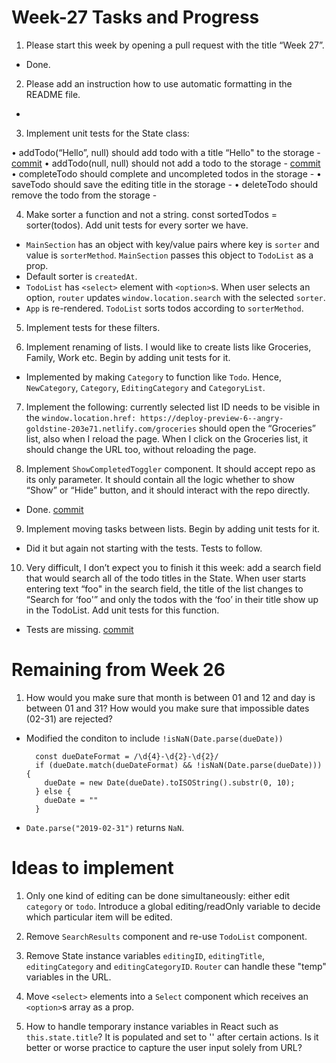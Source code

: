 # Week-27 Tasks and Progress

1. Please start this week by opening a pull request with the title “Week 27”.

- Done.

2. Please add an instruction how to use automatic formatting in the README file.

-

3. Implement unit tests for the State class:

  • addTodo(“Hello”, null) should add todo with a title “Hello" to the storage
    - [commit](https://github.com/rdzcn/mk-todo/commit/46f553b5564af036f181c3663db97a82b40e005a)
  • addTodo(null, null) should not add a todo to the storage
    - [commit](https://github.com/rdzcn/mk-todo/commit/46f553b5564af036f181c3663db97a82b40e005a)
  • completeTodo should complete and uncompleted todos in the storage
    -
  • saveTodo should save the editing title in the storage
    -
  • deleteTodo should remove the todo from the storage
    -

4. Make sorter a function and not a string. const sortedTodos = sorter(todos). Add unit tests for every sorter we have.

  - `MainSection` has an object with key/value pairs where key is `sorter` and value is `sorterMethod`. `MainSection` passes this object to  `TodoList` as a prop.  
  - Default sorter is `createdAt`. 
  - `TodoList` has `<select>` element with `<option>`s. When user selects an option, `router` updates `window.location.search` with the selected `sorter`.  
  - `App` is re-rendered. `TodoList` sorts todos according to `sorterMethod`. 

5. Implement tests for these filters.


6. Implement renaming of lists. I would like to create lists like Groceries, Family, Work etc. Begin by adding unit tests for it.

 - Implemented by making `Category` to function like `Todo`. Hence, `NewCategory`, `Category`, `EditingCategory` and `CategoryList`.

7. Implement the following: currently selected list ID needs to be visible in the `window.location.href: https://deploy-preview-6--angry-goldstine-203e71.netlify.com/groceries` should open the “Groceries” list, also when I reload the page. When I click on the Groceries list, it should change the URL too, without reloading the page.



8. Implement `ShowCompletedToggler` component. It should accept repo as its only parameter. It should contain all the logic whether to show “Show” or “Hide” button, and it should interact with the repo directly.

- Done. [commit](https://github.com/rdzcn/mk-todo/pull/10/commits/bc4908ab14ea22fe148a7fc891a74067cf37ca28)

9. Implement moving tasks between lists. Begin by adding unit tests for it.

  - Did it but again not starting with the tests. Tests to follow.

10. Very difficult, I don’t expect you to finish it this week: add a search field that would search all of the todo titles in the State. When user starts entering text “foo" in the search field, the title of the list changes to “Search for ‘foo'” and only the todos with the ‘foo’ in their title show up in the TodoList. Add unit tests for this function.

- Tests are missing. [commit](https://github.com/rdzcn/mk-todo/commit/0d67dd11258e35855f2166908ac0b9a571dd18a5)

# Remaining from Week 26

1. How would you make sure that month is between 01 and 12 and day is between 01 and 31? How would you make sure that impossible dates (02-31) are rejected? 

- Modified the conditon to include `!isNaN(Date.parse(dueDate))`
  ```
    const dueDateFormat = /\d{4}-\d{2}-\d{2}/
    if (dueDate.match(dueDateFormat) && !isNaN(Date.parse(dueDate))) {
      dueDate = new Date(dueDate).toISOString().substr(0, 10);
    } else {
      dueDate = ""
    }
  ```
- `Date.parse("2019-02-31")` returns `NaN`. 

# Ideas to implement

1. Only one kind of editing can be done simultaneously: either edit `category` or `todo`. Introduce a global editing/readOnly variable to decide which particular item will be edited. 

2. Remove `SearchResults` component and re-use `TodoList` component. 

3. Remove State instance variables `editingID`, `editingTitle`, `editingCategory` and `editingCategoryID`. `Router` can handle these "temp" variables in the URL. 

4. Move `<select>` elements into a `Select` component which receives an `<option>`s array as a prop. 

5. How to handle temporary instance variables in React such as `this.state.title`? It is populated and set to '' after certain actions. Is it better or worse practice to capture the user input solely from URL? 


